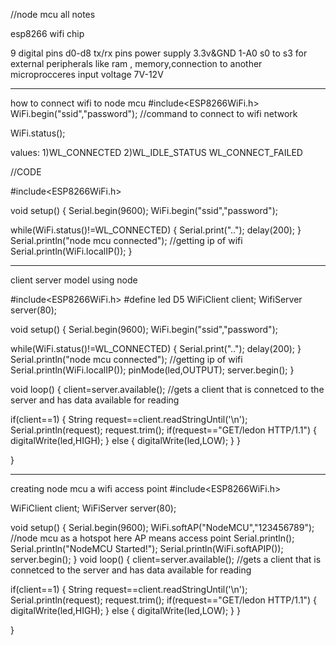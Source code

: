 //node mcu all notes

esp8266 wifi chip

9 digital pins
d0-d8
tx/rx pins 
power supply 3.3v&GND
1-A0
s0 to s3 for external peripherals like ram , memory,connection to another microprocceres
input voltage 7V-12V

-----------------------------------
how to connect wifi to node mcu
#include<ESP8266WiFi.h>
WiFi.begin("ssid","password");  //command to connect to wifi network

WiFi.status();

values: 1)WL_CONNECTED
        2)WL_IDLE_STATUS
        WL_CONNECT_FAILED

//CODE

#include<ESP8266WiFi.h>

void setup()
{
Serial.begin(9600);
WiFi.begin("ssid","password");

while(WiFi.status()!=WL_CONNECTED)
{
Serial.print("..");
delay(200);
}
Serial.println("node mcu connected");
//getting ip of wifi
Serial.println(WiFi.localIP());
}

-----------------------
client server model using node

#include<ESP8266WiFi.h>
#define led D5
WiFiClient client;
WifiServer server(80);

void setup()
{
Serial.begin(9600);
WiFi.begin("ssid","password");

while(WiFi.status()!=WL_CONNECTED)
{
Serial.print("..");
delay(200);
}
Serial.println("node mcu connected");
//getting ip of wifi
Serial.println(WiFi.localIP());
pinMode(led,OUTPUT);
server.begin();
}

void loop()
{
client=server.available(); //gets a client that is connetced to the server and has data available for reading

if(client==1)
{
String request==client.readStringUntil('\n');
Serial.println(request);
request.trim();
if(request=="GET/ledon HTTP/1.1")
{
digitalWrite(led,HIGH);
}
else
{
digitalWrite(led,LOW); 
}
}

}


-----------------------
creating node mcu a wifi access point
#include<ESP8266WiFi.h>

WiFiClient client;
WiFiServer server(80);

void setup()
{
Serial.begin(9600);
WiFi.softAP("NodeMCU","123456789"); //node mcu as a hotspot here AP means access point
Serial.println();
Serial.println("NodeMCU Started!");
Serial.println(WiFi.softAPIP());
server.begin();
}
void loop()
{
client=server.available(); //gets a client that is connetced to the server and has data available for reading

if(client==1)
{
String request==client.readStringUntil('\n');
Serial.println(request);
request.trim();
if(request=="GET/ledon HTTP/1.1")
{
digitalWrite(led,HIGH);
}
else
{
digitalWrite(led,LOW); 
}
}

}
